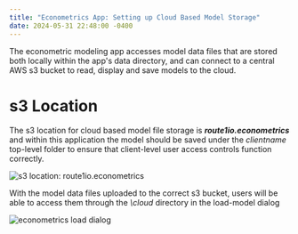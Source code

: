 ```yaml
---
title: "Econometrics App: Setting up Cloud Based Model Storage"
date: 2024-05-31 22:48:00 -0400
---
```


The econometric modeling app accesses model data files that are stored both locally within the app's data directory, and can connect to a central AWS s3 bucket to read, display and save models to the cloud.

# s3 Location

The s3 location for cloud based model file storage is **_route1io.econometrics_** and within this application the model should be saved under the _clientname_ top-level folder to ensure that client-level user access controls function correctly.

![s3 location: route1io.econometrics]({{site.url}}{{site.baseurl}}/images/econometrics/econometrics_cloud_s3_location.jpg)

With the model data files uploaded to the correct s3 bucket, users will be able to access them through the _\cloud_ directory in the load-model dialog

![econometrics load dialog]({{site.url}}{{site.baseurl}}/images/econometrics/econometrics_load_models.jpg)
